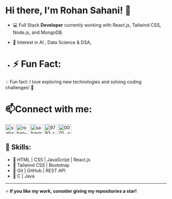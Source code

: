 # Hi there, I'm Rohan Sahani! 👋

- 💻 Full Stack **Developer** currently working with React.js, Tailwind CSS, Node.js, and MongoDB.
- 🤖 Interest in AI , Data Science & DSA,


- # ⚡ Fun Fact:
💡  Fun fact: I love exploring new technologies and solving coding challenges! 🚀



# 📫Connect with me:

<p align="left">
<a href="mailto:sahanirohan313@gmail.com" target="_blank">
<img align="center" src="https://upload.wikimedia.org/wikipedia/commons/7/7e/Gmail_icon_%282020%29.svg" width="30" height="30" alt="sahanirohan313@gmail.com"></a>
<a href="https://www.linkedin.com/in/rohan-sahani-09-/" target="blank">
<img align="center" src="https://raw.githubusercontent.com/rahuldkjain/github-profile-readme-generator/master/src/images/icons/Social/linked-in-alt.svg" alt="rohan-sahani-09-" height="30" width="40" /></a>
<a href="https://leetcode.com/u/sahanirohan313/" target="blank">
<img align="center" src="https://upload.wikimedia.org/wikipedia/commons/1/19/LeetCode_logo_black.png"alt="sahanirohan313" height="30" width="40" /></a>
<a href="https://x.com/9793_rohan" target="_blank">
<img align="center" src="https://raw.githubusercontent.com/rahuldkjain/github-profile-readme-generator/master/src/images/icons/Social/twitter.svg" alt="9793_rohan" height="30" width="40" /></a>
<a href="https://www.instagram.com/0001__sahani/" target="blank"><img align="center" src="https://raw.githubusercontent.com/rahuldkjain/github-profile-readme-generator/master/src/images/icons/Social/instagram.svg" alt="0001__sahani" height="30" width="40" /></a>
</p>



## 🚀 Skills:
- 🔹 HTML | CSS | JavaScript | React.js
- 🔹 Tailwind CSS | Bootstrap
- 🔹 Git | GitHub | REST API
- 🔹 C | Java


---

⭐ **If you like my work, consider giving my repositories a star!**  
